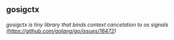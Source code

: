 ## gosigctx

###### gosigctx is tiny library that binds context cancelation to os signals (https://github.com/golang/go/issues/16472)
